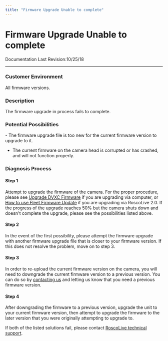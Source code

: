 ```yaml
---
title: "Firmware Upgrade Unable to complete"
---
```

# Firmware Upgrade Unable to complete

Documentation Last Revision:10/25/18

------------------------------------------------------------------------

### Customer Environment

All firmware versions.

### Description

The firmware upgrade in process fails to complete.

### Potential Possibilities

\- The firmware upgrade file is too new for the current firmware version to upgrade to it.  
- The current firmware on the camera head is corrupted or has crashed, and will not function properly.

### Diagnosis Process

#### Step 1

Attempt to upgrade the firmware of the camera. For the proper procedure, please see [Upgrade DVXC Firmware](/rosco/product/dual-vision_recording/dual-vision_xc4/troubleshooting/solution/upgrade_firmware) if you are upgrading via computer, or [How to use Fleet Firmware Update](/rosco/product/roscolive2.0/how_to_guide/fleet_administration/fleet_firmware_update) if you are upgrading via RoscoLive 2.0. If the progress of the upgrade reaches 50% but the camera shuts down and doesn't complete the upgrade, please see the possibilities listed above.

#### Step 2

In the event of the first possibility, please attempt the firmware upgrade with another firmware upgrade file that is closer to your firmware version. If this does not resolve the problem, move on to step 3.

#### Step 3

In order to re-upload the current firmware version on the camera, you will need to downgrade the current firmware version to a previous version. You can do so by [contacting us](/contact_us) and letting us know that you need a previous firmware version.

#### Step 4

After downgrading the firmware to a previous version, upgrade the unit to your current firmware version, then attempt to upgrade the firmware to the later version that you were originally attempting to upgrade to.

If both of the listed solutions fail, please contact [RoscoLive technical support](/contact_us).
